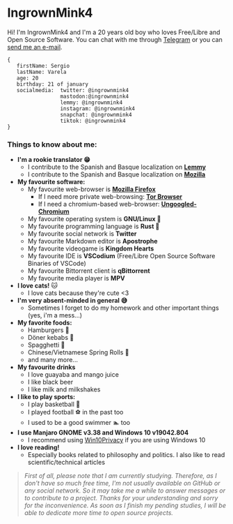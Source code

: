 # IngrownMink4
Hi! I'm IngrownMink4 and I'm a 20 years old boy who loves Free/Libre and Open Source Software. You can chat with me through [Telegram](https://t.me/IngrownMink4) or you can [send me an e-mail](mailto:sergiovg01@outlook.com).

```
{
   firstName: Sergio
   lastName: Varela
   age: 20
   birthday: 21 of january
   socialmedia:  twitter: @ingrownmink4
                 mastodon:@ingrownmink4
                 lemmy: @ingrownmink4
                 instagram: @ingrownmink4
                 snapchat: @ingrownmink4
                 tiktok: @ingrownmink4
}

``` 

### Things to know about me:
* **I'm a rookie translator 😁**
  * I contribute to the Spanish and Basque localization on **[Lemmy](https://github.com/LemmyNet/lemmy)**
  * I contribute to the Spanish and Basque localization on **[Mozilla](https://github.com/mozilla)**
* **My favourite software:**
  *  My favourite web-browser is **[Mozilla Firefox](https://mozilla.org/firefox/new)**
     + If I need more private web-browsing: **[Tor Browser](https://torproject.org/download)**
     + If I need a chromium-based web-browser: **[Ungoogled-Chromium](https://ungoogled-software.github.io/)**
  * My favourite operating system is **GNU/Linux 🐧**
  * My favourite programming language is **Rust 🦀** 
  * My favourite social network is **Twitter**
  * My favourite Markdown editor is **Apostrophe** 
  * My favourite videogame is **Kingdom Hearts**
  * My favourite IDE is **VSCodium** (Free/Libre Open Source Software Binaries of VSCode)
  * My favourite Bittorrent client is **qBittorrent**
  * My favourite media player is **MPV**
* **I love cats!** 🐱
  * I love cats because they're cute <3
* **I'm very absent-minded in general 😅**
  * Sometimes I forget to do my homework and other important things (yes, i'm a mess...)
* **My favorite foods:**
  * Hamburgers 🍔
  * Döner kebabs 🥙
  * Spagghetti 🍝
  * Chinese/Vietnamese Spring Rolls 🥢
  * and many more...
* **My favourite drinks**
  * I love guayaba and mango juice 
  * I like black beer
  * I like milk and milkshakes  
* **I like to play sports:**
  * I play basketball 🏀
  * I played football ⚽ in the past too
  * I used to be a good swimmer 🏊 too
* **I use Manjaro GNOME v3.38 and Windows 10 v19042.804**
  * I recommend using [Win10Privacy](https://www.w10privacy.de/english-home/) if you are using Windows 10
* **I love reading!**
  * Especially books related to philosophy and politics. I also like to read scientific/technical articles 

>*First of all, please note that I am currently studying. Therefore, as I don't have so much free time, I'm not usually available on GitHub or any social network. So it may take me a while to answer messages or to contribute to a project. Thanks for your understanding and sorry for the inconvenience. As soon as I finish my pending studies, I will be able to dedicate more time to open source projects.*

